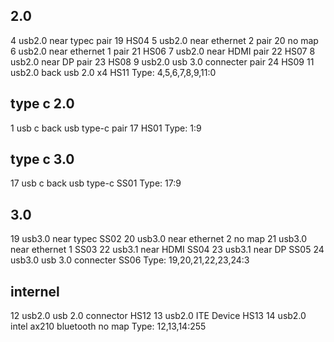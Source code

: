 

## 2.0
4   usb2.0  near typec         pair 19     HS04
5   usb2.0  near ethernet 2    pair 20     no map
6   usb2.0  near ethernet 1    pair 21     HS06
7   usb2.0  near HDMI          pair 22     HS07
8   usb2.0  near DP            pair 23     HS08
9   usb2.0  usb 3.0 connecter  pair 24     HS09
11  usb2.0  back usb 2.0 x4                HS11
Type: 4,5,6,7,8,9,11:0

## type c 2.0
1   usb c   back usb type-c  pair 17     HS01
Type: 1:9

## type c 3.0
17  usb c   back usb type-c              SS01
Type: 17:9

## 3.0
19  usb3.0  near typec                   SS02
20  usb3.0  near ethernet 2              no map
21  usb3.0  near ethernet 1              SS03
22  usb3.1  near HDMI                    SS04
23  usb3.1  near DP                      SS05
24  usb3.0  usb 3.0 connecter            SS06
Type: 19,20,21,22,23,24:3

## internel
12  usb2.0  usb 2.0 connector            HS12
13  usb2.0  ITE Device                   HS13
14  usb2.0  intel ax210 bluetooth        no map
Type: 12,13,14:255
